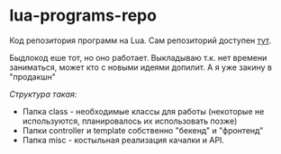 # lua-programs-repo
Код репозитория программ на Lua.
Сам репозиторий доступен [тут](http://rep.computercraft.ru).

Быдлокод еше тот, но оно работает. Выкладываю т.к. нет времени заниматься, может кто с новыми идеями допилит. А я уже закину в "продакшн"

*Структура такая:*
* Папка class - необходимые классы для работы (некоторые не используются, планировалось их использовать позже)
* Папки controller и template собственно "бекенд" и "фронтенд"
* Папка misc - костыльная реализация качалки и API.